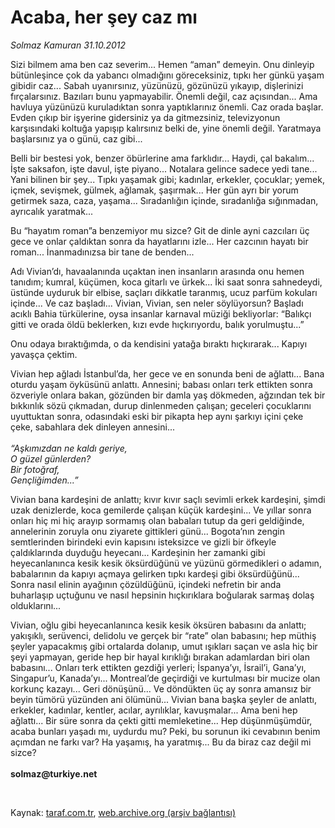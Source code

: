 # Acaba, her şey caz mı

*Solmaz Kamuran 31.10.2012*

<div class="yazi"><p>Sizi bilmem ama ben caz severim... Hemen “aman” demeyin. Onu dinleyip bütünleşince çok da yabancı olmadığını göreceksiniz, tıpkı her günkü yaşam gibidir caz... Sabah uyanırsınız, yüzünüzü, gözünüzü yıkayıp, dişlerinizi fırçalarsınız. Bazıları bunu yapmayabilir. Önemli değil, caz açısından... Ama havluya yüzünüzü kuruladıktan sonra yaptıklarınız önemli. Caz orada başlar. Evden çıkıp bir işyerine gidersiniz ya da gitmezsiniz, televizyonun karşısındaki koltuğa yapışıp kalırsınız belki de, yine önemli değil. Yaratmaya başlarsınız ya o günü, caz gibi...</p>
<p>Belli bir bestesi yok, benzer öbürlerine ama farklıdır... Haydi, çal bakalım... İşte saksafon, işte davul, işte piyano... Notalara gelince sadece yedi tane... Yani bilinen bir şey... Tıpkı yaşamak gibi; kadınlar, erkekler, çocuklar; yemek, içmek, sevişmek, gülmek, ağlamak, şaşırmak... Her gün ayrı bir yorum getirmek saza, caza, yaşama... Sıradanlığın içinde, sıradanlığa sığınmadan, ayrıcalık yaratmak...</p>
<p>Bu “hayatım roman”a benzemiyor mu sizce? Git de dinle ayni cazcıları üç gece ve onlar çaldıktan sonra da hayatlarını izle... Her cazcının hayatı bir roman... İnanmadınızsa bir tane de benden... </p>
<p>Adı Vivian’dı, havaalanında uçaktan inen insanların arasında onu hemen tanıdım; kumral, küçümen, koca gitarlı ve ürkek... İki saat sonra sahnedeydi, üstünde uyduruk bir elbise, saçları dikkatle taranmış, ucuz parfüm kokuları içinde... Ve caz başladı... Vivian, Vivian, sen neler söylüyorsun? Başladı acıklı Bahia türkülerine, oysa insanlar karnaval müziği bekliyorlar: “Balıkçı gitti ve orada öldü beklerken, kızı evde hıçkırıyordu, balık yorulmuştu...”</p>
<p>Onu odaya bıraktığımda, o da kendisini yatağa bıraktı hıçkırarak... Kapıyı yavaşça çektim.</p>
<p>Vivian hep ağladı İstanbul’da, her gece ve en sonunda beni de ağlattı... Bana oturdu yaşam öyküsünü anlattı. Annesini; babası onları terk ettikten sonra özveriyle onlara bakan, gözünden bir damla yaş dökmeden, ağzından tek bir bıkkınlık sözü çıkmadan, durup dinlenmeden çalışan; geceleri çocuklarını uyuttuktan sonra, odasındaki eski bir pikapta hep aynı şarkıyı içini çeke çeke, sabahlara dek dinleyen annesini...<br/><br/><i>“Aşkımızdan ne kaldı geriye,<br/>O güzel günlerden?<br/>Bir fotoğraf,<br/>Gençliğimden...”</i></p>
<p>Vivian bana kardeşini de anlattı; kıvır kıvır saçlı sevimli erkek kardeşini, şimdi uzak denizlerde, koca gemilerde çalışan küçük kardeşini... Ve yıllar sonra onları hiç mi hiç arayıp sormamış olan babaları tutup da geri geldiğinde, annelerinin zoruyla onu ziyarete gittikleri günü... Bogota’nın zengin semtlerinden birindeki evin kapısını isteksizce ve gizli bir öfkeyle çaldıklarında duyduğu heyecanı... Kardeşinin her zamanki gibi heyecanlanınca kesik kesik öksürdüğünü ve yüzünü görmedikleri o adamın, babalarının da kapıyı açmaya gelirken tıpkı kardeşi gibi öksürdüğünü... Sonra nasıl elinin ayağının çözüldüğünü, içindeki nefretin bir anda buharlaşıp uçtuğunu ve nasıl hepsinin hıçkırıklara boğularak sarmaş dolaş olduklarını...</p>
<p>Vivian, oğlu gibi heyecanlanınca kesik kesik öksüren babasını da anlattı; yakışıklı, serüvenci, delidolu ve gerçek bir “rate” olan babasını; hep müthiş şeyler yapacakmış gibi ortalarda dolanıp, umut ışıkları saçan ve asla hiç bir şeyi yapmayan, geride hep bir hayal kırıklığı bırakan adamlardan biri olan babasını... Onları terk ettikten gezdiği yerleri; İspanya’yı, İsrail’i, Gana’yı, Singapur’u, Kanada’yı... Montreal’de geçirdiği ve kurtulması bir mucize olan korkunç kazayı... Geri dönüşünü... Ve döndükten üç ay sonra amansız bir beyin tümörü yüzünden ani ölümünü... Vivian bana başka şeyler de anlattı, erkekler, kadınlar, kentler, acılar, ayrılıklar, kavuşmalar... Ama beni hep ağlattı... Bir süre sonra da çekti gitti memleketine... Hep düşünmüşümdür, acaba bunları yaşadı mı, uydurdu mu? Peki, bu sorunun iki cevabının benim açımdan ne farkı var? Ha yaşamış, ha yaratmış... Bu da biraz caz değil mi sizce?<br/><br/><b>solmaz@turkiye.net</b></p>
<p> </p>
</div>

Kaynak: [taraf.com.tr](http://www.taraf.com.tr/solmaz-kamuran/makale-acaba-her-sey-caz-mi.htm), [web.archive.org (arşiv bağlantısı)](http://web.archive.org/web/20140203071445/http://www.taraf.com.tr/solmaz-kamuran/makale-acaba-her-sey-caz-mi.htm)
